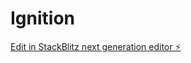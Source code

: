 # Ignition

[Edit in StackBlitz next generation editor ⚡️](https://stackblitz.com/~/github.com/dazyUk/Ignition)
